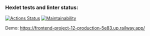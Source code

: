 ### Hexlet tests and linter status:
[![Actions Status](https://github.com/YuriyLvov/frontend-project-12/workflows/hexlet-check/badge.svg)](https://github.com/YuriyLvov/frontend-project-12/actions) [![Maintainability](https://api.codeclimate.com/v1/badges/ca60903ad30f5c87647b/maintainability)](https://codeclimate.com/github/YuriyLvov/frontend-project-12/maintainability)

Demo: https://frontend-project-12-production-5e83.up.railway.app/